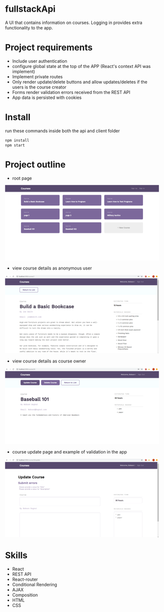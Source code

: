 # fullstackApi

A UI that contains information on courses. Logging in provides extra functionality to the app.

# Project requirements

* Include user authentication
* configure global state at the top of the APP (React's context API was implement)
* Implement private routes
* Only render update/delete buttons and allow updates/deletes if the users is the course creator
* Forms render validation errors received from the REST API
* App data is persisted with cookies


# Install
run these commands inside both the api and client folder
```
npm install
npm start
```

# Project outline

* root page

![](project-pics/courses.png)


* view course details as anonymous user

![](project-pics/course-detail-anon-user.png)


* view course details as course owner

![](project-pics/course-detail-user-owned-view.png)

* course update page and example of validation in the app

![](project-pics/course-update-validiation.png)



# Skills
* React
* REST API
* React-router
* Conditional Rendering
* AJAX
* Composition
* HTML 
* CSS
